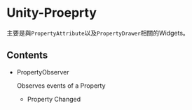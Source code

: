 # Unity-Proeprty

主要是與`PropertyAttribute`以及`PropertyDrawer`相關的Widgets。

## Contents
- PropertyObserver
    
    Observes events of a Property

    - Property Changed